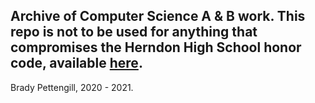 Archive of Computer Science A & B work. This repo is not to be used for anything that compromises the Herndon High School honor code, available [here](https://herndonhs.fcps.edu/node/2131).
--------
Brady Pettengill, 2020 - 2021.
